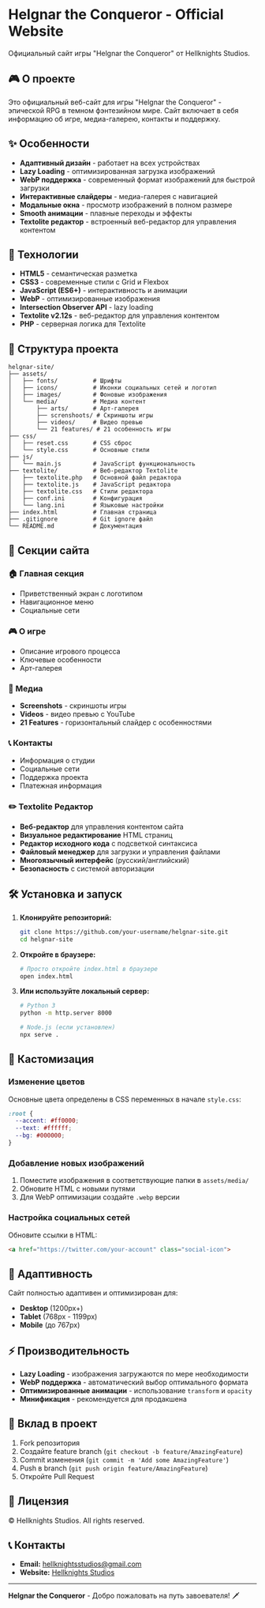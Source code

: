 # Helgnar the Conqueror - Official Website

Официальный сайт игры "Helgnar the Conqueror" от Hellknights Studios.

## 🎮 О проекте

Это официальный веб-сайт для игры "Helgnar the Conqueror" - эпической RPG в темном фэнтезийном мире. Сайт включает в себя информацию об игре, медиа-галерею, контакты и поддержку.

## ✨ Особенности

- **Адаптивный дизайн** - работает на всех устройствах
- **Lazy Loading** - оптимизированная загрузка изображений
- **WebP поддержка** - современный формат изображений для быстрой загрузки
- **Интерактивные слайдеры** - медиа-галерея с навигацией
- **Модальные окна** - просмотр изображений в полном размере
- **Smooth анимации** - плавные переходы и эффекты
- **Textolite редактор** - встроенный веб-редактор для управления контентом

## 🚀 Технологии

- **HTML5** - семантическая разметка
- **CSS3** - современные стили с Grid и Flexbox
- **JavaScript (ES6+)** - интерактивность и анимации
- **WebP** - оптимизированные изображения
- **Intersection Observer API** - lazy loading
- **Textolite v2.12s** - веб-редактор для управления контентом
- **PHP** - серверная логика для Textolite

## 📁 Структура проекта

```
helgnar-site/
├── assets/
│   ├── fonts/          # Шрифты
│   ├── icons/          # Иконки социальных сетей и логотип
│   ├── images/         # Фоновые изображения
│   └── media/          # Медиа контент
│       ├── arts/       # Арт-галерея
│       ├── screnshoots/ # Скриншоты игры
│       ├── videos/     # Видео превью
│       └── 21 features/ # 21 особенность игры
├── css/
│   ├── reset.css       # CSS сброс
│   └── style.css       # Основные стили
├── js/
│   └── main.js         # JavaScript функциональность
├── textolite/          # Веб-редактор Textolite
│   ├── textolite.php   # Основной файл редактора
│   ├── textolite.js    # JavaScript редактора
│   ├── textolite.css   # Стили редактора
│   ├── conf.ini        # Конфигурация
│   └── lang.ini        # Языковые настройки
├── index.html          # Главная страница
├── .gitignore          # Git ignore файл
└── README.md           # Документация
```

## 🎯 Секции сайта

### 🏠 Главная секция
- Приветственный экран с логотипом
- Навигационное меню
- Социальные сети

### 🎮 О игре
- Описание игрового процесса
- Ключевые особенности
- Арт-галерея

### 📱 Медиа
- **Screenshots** - скриншоты игры
- **Videos** - видео превью с YouTube
- **21 Features** - горизонтальный слайдер с особенностями

### 📞 Контакты
- Информация о студии
- Социальные сети
- Поддержка проекта
- Платежная информация

### ✏️ Textolite Редактор
- **Веб-редактор** для управления контентом сайта
- **Визуальное редактирование** HTML страниц
- **Редактор исходного кода** с подсветкой синтаксиса
- **Файловый менеджер** для загрузки и управления файлами
- **Многоязычный интерфейс** (русский/английский)
- **Безопасность** с системой авторизации

## 🛠️ Установка и запуск

1. **Клонируйте репозиторий:**
   ```bash
   git clone https://github.com/your-username/helgnar-site.git
   cd helgnar-site
   ```

2. **Откройте в браузере:**
   ```bash
   # Просто откройте index.html в браузере
   open index.html
   ```

3. **Или используйте локальный сервер:**
   ```bash
   # Python 3
   python -m http.server 8000
   
   # Node.js (если установлен)
   npx serve .
   ```

## 🎨 Кастомизация

### Изменение цветов
Основные цвета определены в CSS переменных в начале `style.css`:
```css
:root {
  --accent: #ff0000;
  --text: #ffffff;
  --bg: #000000;
}
```

### Добавление новых изображений
1. Поместите изображения в соответствующие папки в `assets/media/`
2. Обновите HTML с новыми путями
3. Для WebP оптимизации создайте `.webp` версии

### Настройка социальных сетей
Обновите ссылки в HTML:
```html
<a href="https://twitter.com/your-account" class="social-icon">
```

## 📱 Адаптивность

Сайт полностью адаптивен и оптимизирован для:
- **Desktop** (1200px+)
- **Tablet** (768px - 1199px)
- **Mobile** (до 767px)

## ⚡ Производительность

- **Lazy Loading** - изображения загружаются по мере необходимости
- **WebP поддержка** - автоматический выбор оптимального формата
- **Оптимизированные анимации** - использование `transform` и `opacity`
- **Минификация** - рекомендуется для продакшена

## 🤝 Вклад в проект

1. Fork репозитория
2. Создайте feature branch (`git checkout -b feature/AmazingFeature`)
3. Commit изменения (`git commit -m 'Add some AmazingFeature'`)
4. Push в branch (`git push origin feature/AmazingFeature`)
5. Откройте Pull Request

## 📄 Лицензия

© Hellknights Studios. All rights reserved.

## 📞 Контакты

- **Email:** hellknightsstudios@gmail.com
- **Website:** [Hellknights Studios](https://hellknightsstudios.com)

---

**Helgnar the Conqueror** - Добро пожаловать на путь завоевателя! 🗡️
